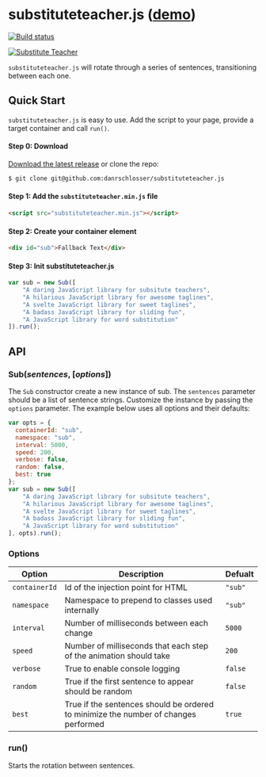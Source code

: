 substituteteacher.js ([demo][sub])
===========================

[![Build status](https://travis-ci.org/danrschlosser/substituteteacher.js.svg)](https://travis-ci.org/danrschlosser/substituteteacher.js)

[![Substitute Teacher](http://static.schlosser.io/ss/sub/sub.gif)][sub]

`substituteteacher.js` will rotate through a series of sentences, transitioning between each one.

## Quick Start

`substituteteacher.js` is easy to use. Add the script to your page, provide a target container and call `run()`.

#### Step 0: Download

[Download the latest release][download] or clone the repo:

```bash
$ git clone git@github.com:danrschlosser/substituteteacher.js
```

#### Step 1: Add the `substituteteacher.min.js` file

```html
<script src="substituteteacher.min.js"></script>
```

#### Step 2: Create your container element

```html
<div id="sub">Fallback Text</div>
```

#### Step 3: Init substituteteacher.js

```javascript
var sub = new Sub([
    "A daring JavaScript library for subsitute teachers",
    "A hilarious JavaScript library for awesome taglines",
    "A svelte JavaScript library for sweet taglines",
    "A badass JavaScript library for sliding fun",
    "A JavaScript library for word substitution"
]).run();
```

## API

### Sub(_sentences_, [_options_])

The `Sub` constructor create a new instance of sub. The `sentences` parameter should be a list of sentence strings.  Customize the instance by passing the `options` parameter. The example below uses all options and their defaults:

```javascript
var opts = {
  containerId: "sub",
  namespace: "sub",
  interval: 5000,
  speed: 200,
  verbose: false,
  random: false,
  best: true
};
var sub = new Sub([
    "A daring JavaScript library for subsitute teachers",
    "A hilarious JavaScript library for awesome taglines",
    "A svelte JavaScript library for sweet taglines",
    "A badass JavaScript library for sliding fun",
    "A JavaScript library for word substitution"
], opts).run();
```

### Options

| Option | Description | Defualt |
|--------|-------------|---------|
| `containerId` | Id of the injection point for HTML | `"sub"`
| `namespace` | Namespace to prepend to classes used internally | `"sub"`
| `interval` | Number of milliseconds between each change | `5000`
| `speed` | Number of milliseconds that each step of the animation should take | `200`
| `verbose` | True to enable console logging | `false`
| `random` | True if the first sentence to appear should be random | `false`
| `best` | True if the sentences should be ordered to minimize the number of changes performed | `true`

### run()

Starts the rotation between sentences.

[download]: https://github.com/danrschlosser/substituteteacher.js/releases/download/v0.3/substituteteacher.min.js
[sub]: http://danrschlosser.github.io/substituteteacher.js/